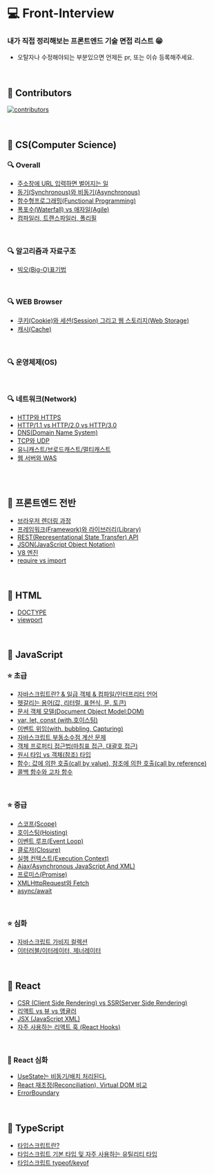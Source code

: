 # 💻 Front-Interview

### 내가 직접 정리해보는 프론트엔드 기술 면접 리스트 😁

- 오탈자나 수정해야되는 부분있으면 언제든 pr, 또는 이슈 등록해주세요.

<br />

## 🌟 Contributors

[![contributors](https://contrib.rocks/image?repo=ssi02014/Front-Interview)](https://github.com/ssi02014/Front-Interview/graphs/contributors)

<br />

## 🔖 CS(Computer Science)

### 🔍 Overall

- [주소창에 URL 입력하면 벌어지는 일](https://github.com/ssi02014/Front-Interview/blob/master/documents/CS/enter-url-process.md)
- [동기(Synchronous)와 비동기(Asynchronous)](https://github.com/ssi02014/Front-Interview/blob/master/documents/CS/synchronous-asynchronous.md)
- [함수형프로그래밍(Functional Programming)](https://github.com/ssi02014/Front-Interview/blob/master/documents/CS/functionalProgramming.md)
- [폭포수(Waterfall) vs 애자일(Agile)](https://github.com/ssi02014/Front-Interview/blob/master/documents/CS/waterfall-Agile.md)
- [컴파일러, 트랜스파일러, 폴리필](https://github.com/ssi02014/Front-Interview/blob/master/documents/CS/transcompiler.md)

<br />

### 🔍 알고리즘과 자료구조

- [빅오(Big-O)표기법](https://github.com/ssi02014/Front-Interview/blob/master/documents/CS/big-O.md)

<br />

### 🔍 WEB Browser

- [쿠키(Cookie)와 세션(Session) 그리고 웹 스토리지(Web Storage)](https://github.com/ssi02014/Front-Interview/blob/master/documents/CS/cookie-session.md)
- [캐시(Cache)](https://github.com/ssi02014/Front-Interview/blob/master/documents/CS/cache.md)

<br />

### 🔍 운영체제(OS)

<br />

### 🔍 네트워크(Network)

- [HTTP와 HTTPS](https://github.com/ssi02014/Front-Interview/blob/master/documents/CS/http-https.md)
- [HTTP/1.1 vs HTTP/2.0 vs HTTP/3.0](https://github.com/ssi02014/Front-Interview/blob/master/documents/CS/http1-2-3.md)
- [DNS(Domain Name System)](https://github.com/ssi02014/Front-Interview/blob/master/documents/CS/DNS.md)
- [TCP와 UDP](https://github.com/ssi02014/Front-Interview/blob/master/documents/CS/tcp-udp.md)
- [유니캐스트/브로드캐스트/멀티캐스트](https://github.com/ssi02014/Front-Interview/blob/master/documents/CS/uni-broad-multicast.md)
- [웹 서버와 WAS](https://github.com/ssi02014/Front-Interview/blob/master/documents/CS/webserver-was.md)

<br />
<br />

## 🔖 프론트엔드 전반

- [브라우저 렌더링 과정](https://github.com/ssi02014/Front-Interview/blob/master/documents/Frontend-Overall/browser-rendering-process.md)
- [프레임워크(Framework)와 라이브러리(Library)](https://github.com/ssi02014/Front-Interview/blob/master/documents/Frontend-Overall/library-framework.md)
- [REST(Representational State Transfer) API](https://github.com/ssi02014/Front-Interview/blob/master/documents/Frontend-Overall/restful.md)
- [JSON(JavaScript Object Notation)](https://github.com/ssi02014/Front-Interview/blob/master/documents/Frontend-Overall/json.md)
- [V8 엔진](https://github.com/ssi02014/Front-Interview/blob/master/documents/Frontend-Overall/V8.md)
- [require vs import](https://github.com/ssi02014/Front-Interview/blob/master/documents/Frontend-Overall/require-import.md)

<br />

## 🔖 HTML

- [DOCTYPE](https://github.com/ssi02014/Front-Interview/blob/master/documents/HTML/doctype.md)
- [viewport](https://github.com/ssi02014/Front-Interview/blob/master/documents/HTML/viewport.md)

<br />

## 🔖 JavaScript

### ⭐️ 초급

- [자바스크립트란? & 일급 객체 & 컴파일/인터프리터 언어](https://github.com/ssi02014/Front-Interview/blob/master/documents/JavaScript/javascript.md)
- [헷갈리는 용어(값, 리터럴, 표현식, 문, 토큰)](https://github.com/ssi02014/Front-Interview/blob/master/documents/JavaScript/value-literal-statement.md)
- [문서 객체 모델(Document Object Model:DOM)](https://github.com/ssi02014/Front-Interview/blob/master/documents/JavaScript/dom-tree.md)
- [var, let, const (with.호이스팅)](http://github.com/ssi02014/Front-Interview/blob/master/documents/JavaScript/var-let-const.md)
- [이벤트 위임(with. bubbling, Capturing)](https://github.com/ssi02014/Front-Interview/blob/master/documents/JavaScript/event-delegation.md)
- [자바스크립트 부동소수점 계산 문제](https://github.com/ssi02014/Front-Interview/blob/master/documents/JavaScript/floating-point.md)
- [객체 프로퍼티 접근법(마침표 접근, 대괄호 접근)](https://github.com/ssi02014/Front-Interview/blob/master/documents/JavaScript/accessing-properties.md)
- [원시 타입 vs 객체(참조) 타입](https://github.com/ssi02014/Front-Interview/blob/master/documents/JavaScript/primitive-object.md)
- [함수: 값에 의한 호출(call by value), 참조에 의한 호출(call by reference)](https://github.com/ssi02014/Front-Interview/blob/master/documents/JavaScript/callbyvalue-reference.md)
- [콜백 함수와 고차 함수](https://github.com/ssi02014/Front-Interview/blob/master/documents/JavaScript/callbyvalue-reference.md)

<br />

### ⭐️ 중급

- [스코프(Scope)](https://github.com/ssi02014/Front-Interview/blob/master/documents/JavaScript/scope.md)
- [호이스팅(Hoisting)](https://github.com/ssi02014/Front-Interview/blob/master/documents/JavaScript/hoisting.md)
- [이벤트 루프(Event Loop)](https://github.com/ssi02014/Front-Interview/blob/master/documents/JavaScript/event-loop.md)
- [클로저(Closure)](https://github.com/ssi02014/Front-Interview/blob/master/documents/JavaScript/closure.md)
- [실행 컨텍스트(Execution Context)](https://github.com/ssi02014/Front-Interview/blob/master/documents/JavaScript/execution-context.md)
- [Ajax(Asynchronous JavaScript And XML)](https://github.com/ssi02014/Front-Interview/blob/master/documents/JavaScript/ajax.md)
- [프로미스(Promise)](https://github.com/ssi02014/Front-Interview/blob/master/documents/JavaScript/promise.md)
- [XMLHttpRequest와 Fetch](https://github.com/ssi02014/Front-Interview/blob/master/documents/JavaScript/xmlhttprequest.md)
- [async/await](https://github.com/ssi02014/Front-Interview/blob/master/documents/JavaScript/async-await.md)

<br />

### ⭐️ 심화

- [자바스크립트 가비지 컬렉션](https://github.com/ssi02014/Front-Interview/blob/master/documents/JavaScript/gc.md)
- [이터러블/이터레이터, 제너레이터](https://github.com/ssi02014/Front-Interview/blob/master/documents/JavaScript/iterator-generator.md)

<br />

## 🔖 React

- [CSR (Client Side Rendering) vs SSR(Server Side Rendering)](https://github.com/ssi02014/Front-Interview/blob/master/documents/Frontend-Overall/csr-ssr.md)
- [리액트 vs 뷰 vs 앵귤러](https://github.com/ssi02014/Front-Interview/blob/master/documents/React/react-vue-angular.md)
- [JSX (JavaScript XML)](https://github.com/ssi02014/Front-Interview/blob/master/documents/React/jsx.md)
- [자주 사용하는 리액트 훅 (React Hooks)](https://github.com/ssi02014/Front-Interview/blob/master/documents/React/hooks.md)

<br />

### 🌟 React 심화

- [UseState는 비동기/배치 처리된다.](https://github.com/ssi02014/Front-Interview/blob/master/documents/React/useState.md)
- [React 재조정(Reconciliation), Virtual DOM 비교](https://github.com/ssi02014/Front-Interview/blob/master/documents/React/reconciliation.md)
- [ErrorBoundary](https://github.com/ssi02014/Front-Interview/blob/master/documents/React/errorBoundary.md)

<br />

## 🔖 TypeScript

- [타입스크립트란?](https://github.com/ssi02014/Front-Interview/blob/master/documents/typescript/typescript.md)
- [타입스크립트 기본 타입 및 자주 사용하는 유틸리티 타입](https://github.com/ssi02014/Front-Interview/blob/master/documents/typescript/types.md)
- [타입스크립트 typeof/keyof](https://github.com/ssi02014/Front-Interview/blob/master/documents/typescript/typeof-keyof.md)

<br />
